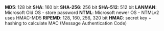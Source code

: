 **MD5**: 128 bit
**SHA**: 160 bit
**SHA-256**: 256 bit
**SHA-512**: 512 bit
**LANMAN**: Microsoft Old OS - store password
**NTML**: Microsoft newer OS - NTMLv2 uses HMAC-MD5 
**RIPEMD**: 128, 160, 256, 320 bit
**HMAC**: secret key + hashing to calculate MAC (Message Authentication Code)